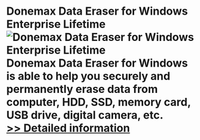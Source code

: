 # Donemax Data Eraser for Windows Enterprise Lifetime<br />![Donemax Data Eraser for Windows Enterprise Lifetime](https://mycommerce.akamaized.net/api/pimages/P301000383/BIG/301000383.PNG)<br />Donemax Data Eraser for Windows is able to help you securely and permanently erase data from computer, HDD, SSD, memory card, USB drive, digital camera, etc.<br />[>> Detailed information](https://secure.shareit.com/shareit/product.html?productid=301000383&affiliateid=200057808)